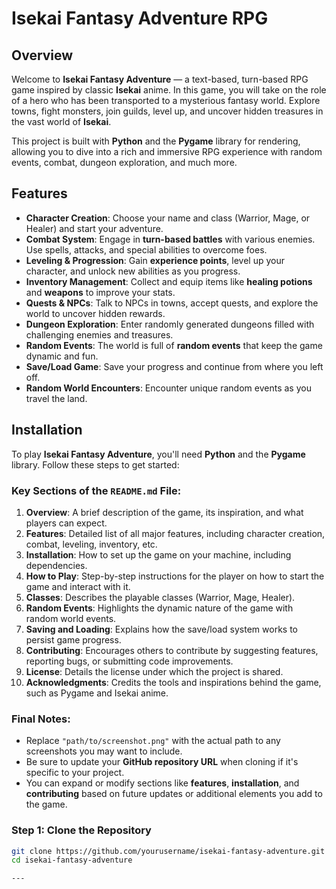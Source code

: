 # Isekai Fantasy Adventure RPG

## Overview
Welcome to **Isekai Fantasy Adventure** — a text-based, turn-based RPG game inspired by classic **Isekai** anime. In this game, you will take on the role of a hero who has been transported to a mysterious fantasy world. Explore towns, fight monsters, join guilds, level up, and uncover hidden treasures in the vast world of **Isekai**.

This project is built with **Python** and the **Pygame** library for rendering, allowing you to dive into a rich and immersive RPG experience with random events, combat, dungeon exploration, and much more.

## Features

- **Character Creation**: Choose your name and class (Warrior, Mage, or Healer) and start your adventure.
- **Combat System**: Engage in **turn-based battles** with various enemies. Use spells, attacks, and special abilities to overcome foes.
- **Leveling & Progression**: Gain **experience points**, level up your character, and unlock new abilities as you progress.
- **Inventory Management**: Collect and equip items like **healing potions** and **weapons** to improve your stats.
- **Quests & NPCs**: Talk to NPCs in towns, accept quests, and explore the world to uncover hidden rewards.
- **Dungeon Exploration**: Enter randomly generated dungeons filled with challenging enemies and treasures.
- **Random Events**: The world is full of **random events** that keep the game dynamic and fun.
- **Save/Load Game**: Save your progress and continue from where you left off.
- **Random World Encounters**: Encounter unique random events as you travel the land.

## Installation

To play **Isekai Fantasy Adventure**, you'll need **Python** and the **Pygame** library. Follow these steps to get started:
### **Key Sections of the `README.md` File:**
1. **Overview**: A brief description of the game, its inspiration, and what players can expect.
2. **Features**: Detailed list of all major features, including character creation, combat, leveling, inventory, etc.
3. **Installation**: How to set up the game on your machine, including dependencies.
4. **How to Play**: Step-by-step instructions for the player on how to start the game and interact with it.
5. **Classes**: Describes the playable classes (Warrior, Mage, Healer).
6. **Random Events**: Highlights the dynamic nature of the game with random world events.
7. **Saving and Loading**: Explains how the save/load system works to persist game progress.
8. **Contributing**: Encourages others to contribute by suggesting features, reporting bugs, or submitting code improvements.
9. **License**: Details the license under which the project is shared.
10. **Acknowledgments**: Credits the tools and inspirations behind the game, such as Pygame and Isekai anime.

### **Final Notes**:
- Replace `"path/to/screenshot.png"` with the actual path to any screenshots you may want to include.
- Be sure to update your **GitHub repository URL** when cloning if it's specific to your project.
- You can expand or modify sections like **features**, **installation**, and **contributing** based on future updates or additional elements you add to the game.

### Step 1: Clone the Repository
```bash
git clone https://github.com/yourusername/isekai-fantasy-adventure.git
cd isekai-fantasy-adventure

---

